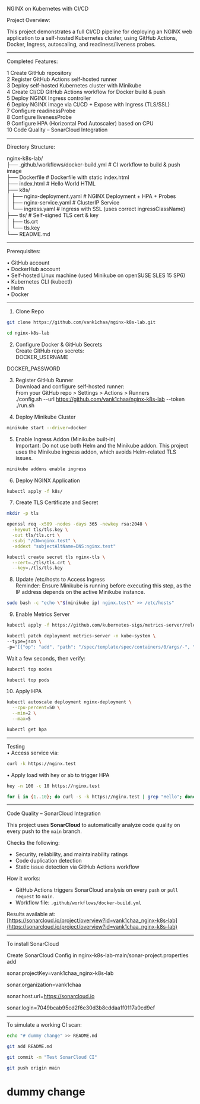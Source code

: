 NGINX on Kubernetes with CI/CD  

Project Overview:  

This project demonstrates a full CI/CD pipeline for deploying an NGINX web application to a self-hosted Kubernetes cluster, using GitHub Actions, Docker, Ingress, autoscaling, and readiness/liveness probes.  
________________________________________  
Completed Features:  

1	Create GitHub repository  
2	Register GitHub Actions self-hosted runner  
3	Deploy self-hosted Kubernetes cluster with Minikube  
4	Create CI/CD GitHub Actions workflow for Docker build & push  
5	Deploy NGINX Ingress controller  
6	Deploy NGINX image via CI/CD + Expose with Ingress (TLS/SSL)  
7	Configure readinessProbe  
8	Configure livenessProbe  
9	Configure HPA (Horizontal Pod Autoscaler) based on CPU  
10  Code Quality – SonarCloud Integration  
________________________________________  
Directory Structure:  

nginx-k8s-lab/  
├── .github/workflows/docker-build.yml   # CI workflow to build & push image  
├── Dockerfile                           # Dockerfile with static index.html  
├── index.html                           # Hello World HTML  
├── k8s/  
│   ├── nginx-deployment.yaml           # NGINX Deployment + HPA + Probes  
│   ├── nginx-service.yaml              # ClusterIP Service  
│   └── ingress.yaml                    # Ingress with SSL (uses correct ingressClassName)  
├── tls/                                 # Self-signed TLS cert & key  
│   ├── tls.crt  
│   └── tls.key  
└── README.md  

________________________________________  
Prerequisites:  

•	GitHub account  
•	DockerHub account  
•	Self-hosted Linux machine (used Minikube on openSUSE SLES 15 SP6)  
•	Kubernetes CLI (kubectl)  
•	Helm  
•	Docker  

________________________________________
1. Clone Repo  
```bash
git clone https://github.com/vank1chaa/nginx-k8s-lab.git
```
```bash
cd nginx-k8s-lab  
```
2. Configure Docker & GitHub Secrets  
Create GitHub repo secrets:  
DOCKER_USERNAME

DOCKER_PASSWORD 

3. Register GitHub Runner  
Download and configure self-hosted runner:  
From your GitHub repo > Settings > Actions > Runners  
./config.sh --url https://github.com/vank1chaa/nginx-k8s-lab --token <TOKEN>  
./run.sh  

4. Deploy Minikube Cluster  
```bash
minikube start --driver=docker  
```
5. Enable Ingress Addon (Minikube built-in)  
Important: Do not use both Helm and the Minikube addon. This project uses the Minikube ingress addon, which avoids Helm-related TLS issues.  
```bash
minikube addons enable ingress  
```

6. Deploy NGINX Application  
```bash
kubectl apply -f k8s/  
```
7. Create TLS Certificate and Secret  
```bash
mkdir -p tls
```  
```bash
openssl req -x509 -nodes -days 365 -newkey rsa:2048 \
  -keyout tls/tls.key \
  -out tls/tls.crt \
  -subj "/CN=nginx.test" \
  -addext "subjectAltName=DNS:nginx.test"
```
```bash
kubectl create secret tls nginx-tls \
  --cert=./tls/tls.crt \
  --key=./tls/tls.key
  ```
8. Update /etc/hosts to Access Ingress  
Reminder: Ensure Minikube is running before executing this step, as the IP address depends on the active Minikube instance.  
```bash
sudo bash -c "echo \"$(minikube ip) nginx.test\" >> /etc/hosts"  
```  
9. Enable Metrics Server  
```bash
kubectl apply -f https://github.com/kubernetes-sigs/metrics-server/releases/latest/download/components.yaml
```
  ```bash
kubectl patch deployment metrics-server -n kube-system \
  --type=json \
  -p='[{"op": "add", "path": "/spec/template/spec/containers/0/args/-", "value": "--kubelet-insecure-tls"}]'
```
Wait a few seconds, then verify:   
```bash
kubectl top nodes
```
```bash  
kubectl top pods  
```
10. Apply HPA  
```bash
kubectl autoscale deployment nginx-deployment \
  --cpu-percent=50 \
  --min=2 \
  --max=5
```
```bash  
kubectl get hpa  
```
________________________________________  
Testing  
•	Access service via:
```bash
curl -k https://nginx.test
``` 
•	Apply load with hey or ab to trigger HPA  
```bash
hey -n 100 -c 10 https://nginx.test  
```
```bash
for i in {1..10}; do curl -s -k https://nginx.test | grep "Hello"; done
```
________________________________________
Code Quality – SonarCloud Integration

This project uses **SonarCloud** to automatically analyze code quality on every push to the `main` branch.

Checks the following:
- Security, reliability, and maintainability ratings  
- Code duplication detection  
- Static issue detection via GitHub Actions workflow  

How it works:
- GitHub Actions triggers SonarCloud analysis on every `push` or `pull request` to `main`.
- Workflow file: `.github/workflows/docker-build.yml`

Results available at:  
[https://sonarcloud.io/project/overview?id=vank1chaa_nginx-k8s-lab](https://sonarcloud.io/project/overview?id=vank1chaa_nginx-k8s-lab)


---

To install SonarCloud

Create SonarCloud Config
in nginx-k8s-lab-main/sonar-project.properties add

sonar.projectKey=vank1chaa_nginx-k8s-lab

sonar.organization=vank1chaa

sonar.host.url=https://sonarcloud.io

sonar.login=7049bcab95cd2f6e30d3b8cddaa1f0117a0cd9ef

---

To simulate a working CI scan:

```bash
echo "# dummy change" >> README.md
```
```bash
git add README.md
```
```bash
git commit -m "Test SonarCloud CI"
```
```bash
git push origin main
```
# dummy change

